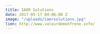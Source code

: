 ```yaml
---
title: IAER Solutions
date: 2017-05-17 04:06:00 Z
image: "/uploads/iaersolutions.jpg"
lien: http://www.valeurdemonfrene.info/
---
```


